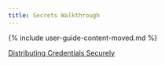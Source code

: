 ```yaml
---
title: Secrets Walkthrough
---
```


{% include user-guide-content-moved.md %}

[Distributing Credentials Securely](/docs/tasks/configure-pod-container/distribute-credentials-secure/)

